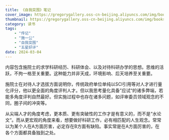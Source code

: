 ```yaml
---
title: 《自我突围》笔记
cover_image: https://gregorygallery.oss-cn-beijing.aliyuncs.com/img/books.jpeg
thumbnail: https://gregorygallery.oss-cn-beijing.aliyuncs.com/img/books.jpeg
category: 读书
tags: 
    - "传记"
    - "施一公"
    - "自我突围"
    - "五星好评"
date: 2024-03-04
---
```


内容包含施院士的求学科研经历、科研体会、以及对待科研办学的思想。思维的活跃，不拘一格至关重要。这种能力并非天成，环境影响、后天培养至关重要。

施院士在对待人才选拔方面说明你，传统政府单位单纯以SCI引用等对人才进行量化评分，他以更全面的角度评判人才。但以我思考量化具备”应试“的诸多弊端，若能多角度评判自然最好。但实施过程中也存在诸多问题，如评审委员领域观念的不同，圈子间的冲突等。

从尖端人才的角度考虑，更本质、更有突破性的工作才是有意义的，而不是“水论文“。而从更宏观的角度来看，想要做好科研工作，必有相匹配的人生观念。常常以为某个人在A方面厉害，必定存在B方面有缺陷。事实常是在A方面厉害的，在各个方面都具备独到之处。
